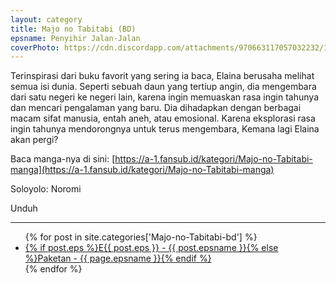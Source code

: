 ```yaml
---
layout: category
title: Majo no Tabitabi (BD)
epsname: Penyihir Jalan-Jalan
coverPhoto: https://cdn.discordapp.com/attachments/970663117057032232/1003664978689130557/mpv-shot0075.jpg
---
```


Terinspirasi dari buku favorit yang sering ia baca, Elaina berusaha melihat semua isi dunia. Seperti sebuah daun yang tertiup angin, dia mengembara dari satu negeri ke negeri lain, karena ingin memuaskan rasa ingin tahunya dan mencari pengalaman yang baru. Dia dihadapkan dengan berbagai macam sifat manusia, entah aneh, atau emosional. Karena eksplorasi rasa ingin tahunya mendorongnya untuk terus mengembara, Kemana lagi Elaina akan pergi?

Baca manga-nya di sini: [https://a-1.fansub.id/kategori/Majo-no-Tabitabi-manga](https://a-1.fansub.id/kategori/Majo-no-Tabitabi-manga)

Soloyolo: Noromi

Unduh

---
  <ul>
    {% for post in site.categories['Majo-no-Tabitabi-bd'] %}
  <li><a class="white pinkhover" href="{{ site.baseurl }}{{ post.url }}">{% if post.eps %}E{{ post.eps }} - {{ post.epsname }}{% else %}Paketan - {{ page.epsname }}{% endif %}</a></li>
  {% endfor %}
  </ul>